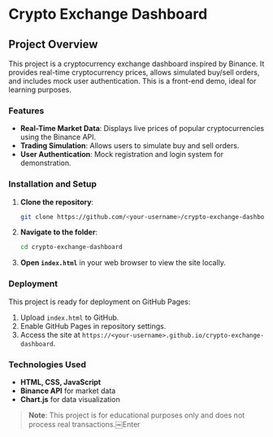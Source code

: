 # Crypto Exchange Dashboard

## Project Overview
This project is a cryptocurrency exchange dashboard inspired by Binance. It provides real-time cryptocurrency prices, allows simulated buy/sell orders, and includes mock user authentication. This is a front-end demo, ideal for learning purposes.

### Features
- **Real-Time Market Data**: Displays live prices of popular cryptocurrencies using the Binance API.
- **Trading Simulation**: Allows users to simulate buy and sell orders.
- **User Authentication**: Mock registration and login system for demonstration.

### Installation and Setup
1. **Clone the repository**:
    ```bash
    git clone https://github.com/<your-username>/crypto-exchange-dashboard.git
    ```
2. **Navigate to the folder**:
    ```bash
    cd crypto-exchange-dashboard
    ```
3. **Open `index.html`** in your web browser to view the site locally.

### Deployment
This project is ready for deployment on GitHub Pages:
1. Upload `index.html` to GitHub.
2. Enable GitHub Pages in repository settings.
3. Access the site at `https://<your-username>.github.io/crypto-exchange-dashboard`.

### Technologies Used
- **HTML, CSS, JavaScript**
- **Binance API** for market data
- **Chart.js** for data visualization

> **Note**: This project is for educational purposes only and does not process real transactions.￼Enter
